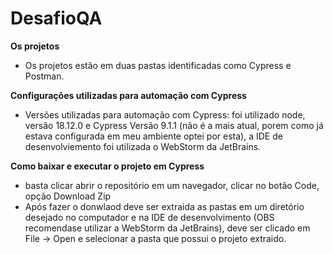 # DesafioQA
**Os projetos**
- Os projetos estão em duas pastas identificadas como Cypress e Postman.

**Configurações utilizadas para automação com Cypress**

- Versões utilizadas para automação com Cypress: foi utilizado node, versão 18.12.0 e Cypress Versão 9.1.1 (não é a mais atual, porem como já estava configurada em meu ambiente optei por esta), a IDE de desenvolviemento foi utilizada o WebStorm da JetBrains.

**Como baixar e executar o projeto em Cypress**
- basta clicar abrir o repositório em um navegador, clicar no botão Code, opção Download Zip
- Após fazer o donwlaod deve ser extraida as pastas em um diretório desejado no computador e na IDE de desenvolvimento (OBS recomendase utilizar a WebStorm da JetBrains), deve ser clicado em File -> Open e selecionar a pasta que possui o projeto extraido. 
